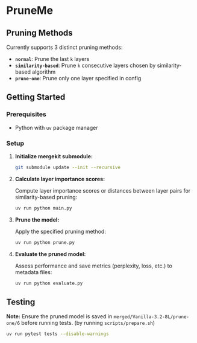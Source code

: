 # PruneMe

## Pruning Methods

Currently supports 3 distinct pruning methods:

- **`normal`**: Prune the last `k` layers
- **`similarity-based`**: Prune `k` consecutive layers chosen by similarity-based algorithm
- **`prune-one`**: Prune only one layer specified in config

## Getting Started

### Prerequisites

- Python with `uv` package manager

### Setup

1. **Initialize mergekit submodule:**
   ```bash
   git submodule update --init --recursive
   ```

2. **Calculate layer importance scores:**
   
   Compute layer importance scores or distances between layer pairs for similarity-based pruning:
   ```bash
   uv run python main.py
   ```

3. **Prune the model:**
   
   Apply the specified pruning method:
   ```bash
   uv run python prune.py
   ```

4. **Evaluate the pruned model:**
   
   Assess performance and save metrics (perplexity, loss, etc.) to metadata files:
   ```bash
   uv run python evaluate.py
   ```

## Testing

**Note:** Ensure the pruned model is saved in `merged/Vanilla-3.2-8L/prune-one/6` before running tests. (by running `scripts/prepare.sh`)

```bash
uv run pytest tests --disable-warnings
```

